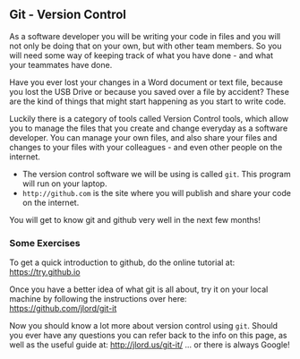 ## Git - Version Control

As a software developer you will be writing your code in files and you will not only be doing that on your own,
but with other team members. So you will need some way of keeping track of what you have done - and what your teammates
have done.

Have you ever lost your changes in a Word document or text file, because you lost the USB Drive or
because you saved over a file by accident? These are the kind of things that might start happening as you start
to write code.

Luckily there is a category of tools called Version Control tools, which allow you to manage the files that you create and change everyday as a software developer.
You can manage your own files, and also share your files and changes to your files with your colleagues - and even other people on the internet.

* The version control software we will be using is called `git`. This program will run on your laptop.
* `http://github.com` is the site where you will publish and share your code on the internet.

You will get to know git and github very well in the next few months!

### Some Exercises

To get a quick introduction to github, do the online tutorial at: https://try.github.io

Once you have a better idea of what git is all about, try it on your local machine by following the instructions
over here: https://github.com/jlord/git-it

Now you should know a lot more about version control using `git`. Should you ever have any questions you can refer back to the info on this page, as well as the useful guide at: http://jlord.us/git-it/ ... or there is always Google!
